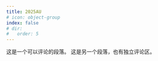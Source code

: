 ```yaml
---
title: 2025AU
# icon: object-group
index: false
# dir:
#   order: 5
---
```



<commentable-paragraph>
这是一个可以评论的段落。
</commentable-paragraph>


<commentable-paragraph>
这是另一个段落，也有独立评论区。
</commentable-paragraph>

<Catalog/>
